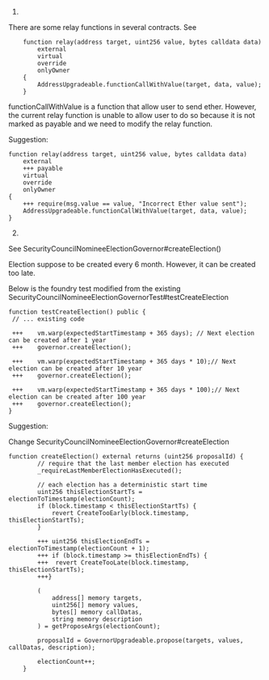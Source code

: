 1.

There are some relay functions in several contracts. See

```solidity
    function relay(address target, uint256 value, bytes calldata data)
        external
        virtual
        override
        onlyOwner
    {
        AddressUpgradeable.functionCallWithValue(target, data, value);
    }
```

functionCallWithValue is a function that allow user to send ether. However, the current relay function is unable to allow user to do so because it is not marked as payable and we need to modify the relay function. 

Suggestion:

```solidity
function relay(address target, uint256 value, bytes calldata data)
    external
    +++ payable
    virtual
    override
    onlyOwner
{
    +++ require(msg.value == value, "Incorrect Ether value sent");
    AddressUpgradeable.functionCallWithValue(target, data, value);
}
```

2.

See SecurityCouncilNomineeElectionGovernor#createElection()

Election suppose to be created every 6 month. However, it can be created too late.

Below is the foundry test modified from the existing SecurityCouncilNomineeElectionGovernorTest#testCreateElection

```solidity
function testCreateElection() public {
 // ... existing code

 +++    vm.warp(expectedStartTimestamp + 365 days); // Next election can be created after 1 year
 +++    governor.createElection();

 +++    vm.warp(expectedStartTimestamp + 365 days * 10);// Next election can be created after 10 year
 +++    governor.createElection();

 +++    vm.warp(expectedStartTimestamp + 365 days * 100);// Next election can be created after 100 year
 +++    governor.createElection();
}
```

Suggestion:

Change SecurityCouncilNomineeElectionGovernor#createElection

```solidity
function createElection() external returns (uint256 proposalId) {
        // require that the last member election has executed
        _requireLastMemberElectionHasExecuted();

        // each election has a deterministic start time
        uint256 thisElectionStartTs = electionToTimestamp(electionCount);
        if (block.timestamp < thisElectionStartTs) {
            revert CreateTooEarly(block.timestamp, thisElectionStartTs);
        }

        +++ uint256 thisElectionEndTs = electionToTimestamp(electionCount + 1);
        +++ if (block.timestamp >= thisElectionEndTs) {
        +++  revert CreateTooLate(block.timestamp, thisElectionStartTs);
        +++}

        (
            address[] memory targets,
            uint256[] memory values,
            bytes[] memory callDatas,
            string memory description
        ) = getProposeArgs(electionCount);

        proposalId = GovernorUpgradeable.propose(targets, values, callDatas, description);

        electionCount++;
    }
```